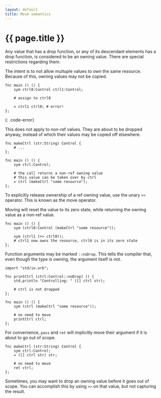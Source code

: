 ```yaml
---
layout: default
title: Move semantics
---
```

# {{ page.title }}

Any value that has a drop function, or any of its descendant elements has a drop function, is considered to be an owning value. There are special restrictions regarding them.

The intent is to not allow multuple values to own the same resource. Because of this, owning values may not be copied.

```
fnc main () () {
    sym ctrl0:Control ctrl1:Control;

    # assign to ctrl0

    = ctrl1 ctrl0; # error!
};
```
{: .code-error}

This does not apply to non-ref values. They are about to be dropped anyway, instead of which their values may be copied off elsewhere.

```
fnc makeCtrl (str:String) Control {
    # ...
};

fnc main () () {
    sym ctrl:Control;

    # the call returns a non-ref owning value
    # this value can be taken over by ctrl
    = ctrl (makeCtrl "some resource");
};
```

To explicitly release ownership of a ref owning value, use the unary `>>` operator. This is known as the move operator.

Moving will reset the value to its zero state, while returning the owning value as a non-ref value.

```
fnc main () () {
    sym (ctrl0:Control (makeCtrl "some resource"));

    sym (ctrl1 (>> ctrl0));
    # ctrl1 now owns the resource, ctrl0 is in its zero state
};
```

Function arguments may be marked `::noDrop`. This tells the compiler that, even though the type is owning, the argument itself is not.

```
import "std/io.orb";

fnc printCtrl (ctrl:Control::noDrop) () {
    std.println "Controlling: " ([] ctrl str);

    # ctrl is not dropped
};

fnc main () () {
    sym (ctrl (makeCtrl "some resource"));

    # no need to move
    printCtrl ctrl;
};
```

For convenience, `pass` and `ret` will implicitly move their argument if it is about to go out of scope.

```
fnc makeCtrl (str:String) Control {
    sym ctrl:Control;
    = ([] ctrl str) str;

    # no need to move
    ret ctrl;
};
```

Sometimes, you may want to drop an owning value before it goes out of scope. You can accomplish this by using `>>` on that value, but not capturing the result.